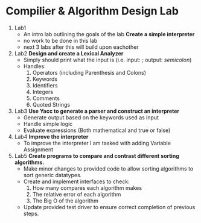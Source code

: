 
# Compilier & Algorithm Design Lab

1. Lab1
    - An intro lab outlining the goals of the lab **Create a simple interpreter**
    - no work to be done in this lab
    - next 3 labs after this will build upon eachother
2. Lab2 **Design and create a Lexical Analyzer**
    - Simply should print what the input is (i.e. input: *;*  output: *semicolon*)
    - Handles:
        1. Operators (including Parenthesis and Colons)
        2. Keywords
        3. Identifiers
        4. Integers
        5. Comments
        6. Quoted Strings
3. Lab3 **Use Yacc to generate a parser and construct an interpreter**
    - Generate output based on the keywords used as input
    - Handle simple logic
    - Evaluate expressions (Both mathematical and true or false)
4. Lab4 **Improve the interpreter**
    - To improve the interpreter I am tasked with adding Variable Assignment
5. Lab5 **Create programs to compare and contrast different sorting algorithms.**
    - Make minor changes to provided code to allow sorting algorithms to sort generic datatypes.
    - Create and implement interfaces to check:
        1. How many compares each algorithm makes
        2. The relative error of each algorithm
        3. The Big O of the algorithm
    - Update provided test driver to ensure correct completion of previous steps.